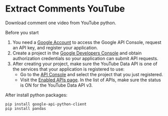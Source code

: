 # Extract Comments YouTube
Download comment one video from YouTube python.

Before you start
1. You need a [Google Account](https://www.google.com/accounts/NewAccount) to access the Google API Console, request an API key, and register your application.
2. Create a project in the [Google Developers Console](https://console.developers.google.com/) and obtain authorization credentials so your application can submit API requests.
3. After creating your project, make sure the YouTube Data API is one of the services that your application is registered to use: 
    * Go to the [API Console](https://console.developers.google.com/) and select the project that you just registered.
    * Visit the [Enabled APIs page](https://console.developers.google.com/apis/enabled). In the list of APIs, make sure the status is ON for the YouTube Data API v3.


After install python packages:

```
pip install google-api-python-client
pip install pandas
```
